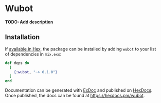 # Wubot

**TODO: Add description**

## Installation

If [available in Hex](https://hex.pm/docs/publish), the package can be installed
by adding `wubot` to your list of dependencies in `mix.exs`:

```elixir
def deps do
  [
    {:wubot, "~> 0.1.0"}
  ]
end
```

Documentation can be generated with [ExDoc](https://github.com/elixir-lang/ex_doc)
and published on [HexDocs](https://hexdocs.pm). Once published, the docs can
be found at <https://hexdocs.pm/wubot>.

